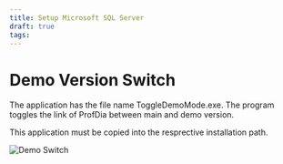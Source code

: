 ```yaml
---
title: Setup Microsoft SQL Server
draft: true
tags:
---
```


# Demo Version Switch

The application has the file name ToggleDemoMode.exe.
The program toggles the link of ProfDia between main and demo version.

This application must be copied into the resprective installation path.

![Demo Switch](images/ToggleDemoMode.png)